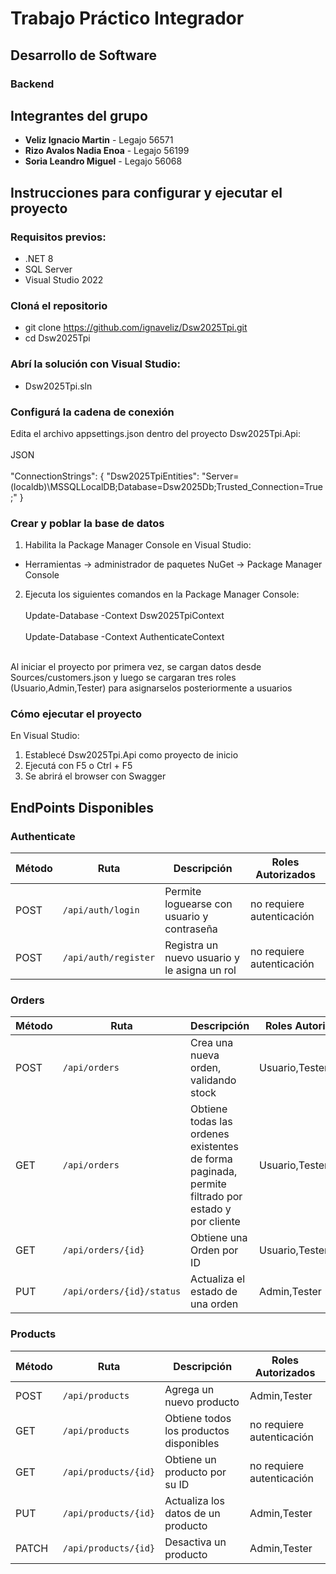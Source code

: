 # Trabajo Práctico Integrador
## Desarrollo de Software
### Backend

## Integrantes del grupo
- **Veliz Ignacio Martin** - Legajo 56571
- **Rizo Avalos Nadia Enoa** - Legajo 56199
- **Soria Leandro Miguel** - Legajo 56068

## Instrucciones para configurar y ejecutar el proyecto

### Requisitos previos:
- .NET 8
- SQL Server
- Visual Studio 2022

### Cloná el repositorio 
- git clone https://github.com/ignaveliz/Dsw2025Tpi.git
- cd Dsw2025Tpi

### Abrí la solución con Visual Studio:
- Dsw2025Tpi.sln

### Configurá la cadena de conexión
Edita el archivo appsettings.json dentro del proyecto Dsw2025Tpi.Api:  
<br>JSON<br>  
"ConnectionStrings": {
  "Dsw2025TpiEntities": "Server=(localdb)\\MSSQLLocalDB;Database=Dsw2025Db;Trusted_Connection=True;"
}

### Crear y poblar la base de datos
1. Habilita la Package Manager Console en Visual Studio:
 - Herramientas -> administrador de paquetes NuGet -> Package Manager Console  
2. Ejecuta los siguientes comandos en la Package Manager Console: <br>
   <br>Update-Database -Context Dsw2025TpiContext<br>
   <br>Update-Database -Context AuthenticateContext<br><br>

Al iniciar el proyecto por primera vez, se cargan datos desde Sources/customers.json y luego se cargaran tres roles (Usuario,Admin,Tester) para asignarselos posteriormente a usuarios

### Cómo ejecutar el proyecto  
En Visual Studio:  
1. Establecé Dsw2025Tpi.Api como proyecto de inicio
2. Ejecutá con F5 o Ctrl + F5
3. Se abrirá el browser con Swagger

## EndPoints Disponibles

### Authenticate
| Método | Ruta                          | Descripción                          |Roles Autorizados|
|--------|-------------------------------|--------------------------------------|---------------------------|
| POST    | `/api/auth/login`              | Permite loguearse con usuario y contraseña |no requiere autenticación|
| POST    | `/api/auth/register`         | Registra un nuevo usuario y le asigna un rol        |no requiere autenticación|

### Orders  
| Método | Ruta            | Descripción                                       |Roles Autorizados|
|--------|------------------|---------------------------------------------------|---------------------------|
| POST   | `/api/orders`   | Crea una nueva orden, validando stock             |Usuario,Tester|
|GET|`/api/orders`|Obtiene todas las ordenes existentes de forma paginada, permite filtrado por estado y por cliente |Usuario,Tester,Admin|
|GET|`/api/orders/{id}`|Obtiene una Orden por ID |Usuario,Tester,Admin|
|PUT|`/api/orders/{id}/status`|Actualiza el estado de una orden |Admin,Tester|

### Products

| Método | Ruta                          | Descripción                          |Roles Autorizados|
|--------|-------------------------------|--------------------------------------|---------------------------|
| POST   | `/api/products`              | Agrega un nuevo producto             |Admin,Tester|
| GET    | `/api/products`              | Obtiene todos los productos disponibles |no requiere autenticación|
| GET    | `/api/products/{id}`         | Obtiene un producto por su ID        |no requiere autenticación|
| PUT    | `/api/products/{id}`         | Actualiza los datos de un producto   |Admin,Tester|
| PATCH  | `/api/products/{id}`         | Desactiva un producto                |Admin,Tester|


